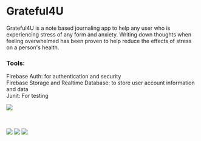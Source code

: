 # Grateful4U
Grateful4U is a note based journaling app to help any user who is experiencing stress of any form and anxiety. Writing down thoughts when feeling overwhelmed has been proven to help reduce the effects of stress on a person's health.<br>

<h3>Tools:</h3>
Firebase Auth: for authentication and security<br>
Firebase Storage and Realtime Database: to store user account information and data<br>
Junit: For testing<br>


<a href="https://play.google.com/store/apps/details?id=com.katsidzira.grateful4u"><img src="https://freeiconshop.com/wp-content/uploads/edd/google-play-badge-128x128.png" border=0></a>

<br></br>
<a href="https://lunapic.com"><img src="https://i.imgur.com/WichW9M.png" border=0></a>
<a href="https://lunapic.com"><img src="https://i.imgur.com/I18Sj64.png" border=0></a> <a href="https://lunapic.com"><img src="https://i.imgur.com/J8BZhzr.png" border=0></a>
